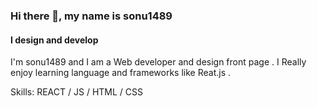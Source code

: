 <!-- ### Hi, I’m @sonu1489


I'm sonu and I am a Web developer and design front page . I Really enjoy learning  language and frameworks  like Reat.js . 

[![Anurag's GitHub stats](https://github-readme-stats.vercel.app/api?username=sonu1489)](https://github.com/anuraghazra/github-readme-stats)
 -->
### Hi there 👋, my name is sonu1489
#### I design and develop
I'm sonu1489 and I am a Web developer and design front page . I Really enjoy learning  language and frameworks  like Reat.js . 

Skills: REACT / JS / HTML / CSS






